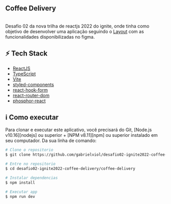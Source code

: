 ## Coffee Delivery
<br>
Desafio 02 da nova trilha de reactjs 2022 do ignite, onde tinha como objetivo de desenvolver uma aplicação seguindo o <a href=https://www.figma.com/file/5yT9ZzZmRQRS4yivGGB3pl/Coffee-Delivery/duplicate>Layout<a/> com as funcionalidades disponibilizadas no figma.

## :zap: **Tech Stack**

-  [ReactJS](https://reactjs.org/)
-  [TypeScript](https://www.typescriptlang.org/)
-  [Vite](https://vitejs.dev/)
-  [styled-components](https://www.styled-components.com/)
-  [react-hook-form](https://react-hook-form.com/)
-  [react-router-dom](https://v5.reactrouter.com/web/guides/quick-start)
-  [phosphor-react](https://phosphoricons.com/)

## :information_source: Como executar

Para clonar e executar este aplicativo, você precisará do Git, [Node.js v10.16][nodejs] ou superior + [NPM v8.11][npm] ou superior instalado em seu computador. Da sua linha de comando:

```bash
# Clone o repositorio
$ git clone https://github.com/gabrielviol/desafio02-ignite2022-coffee-delivery.git

# Entre no repositorio
$ cd desafio02-ignite2022-coffee-delivery/coffee-delivery

# Instalar dependencias
$ npm install

# Executar app
$ npm run dev

```
